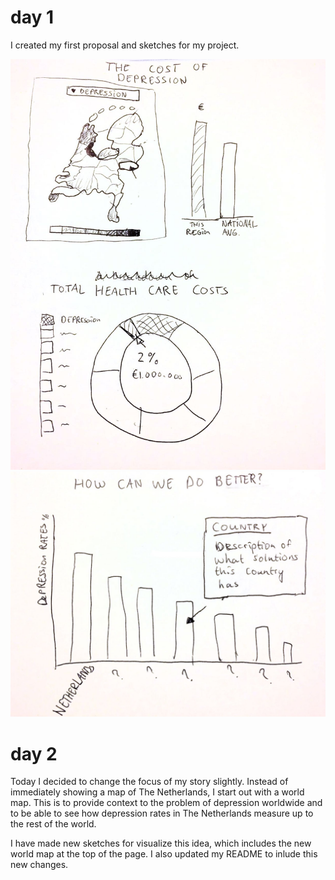 # day 1

I created my first proposal and sketches for my project.

![Sketches](doc/Sketch_1.jpeg)
![Sketches](doc/Sketch_2.jpeg)

# day 2  

Today I decided to change the focus of my story slightly. Instead of immediately showing a map of The Netherlands, I start out with a world map. This is to provide context to the problem of depression worldwide and to be able to see how depression rates in The Netherlands measure up to the rest of the world.

I have made new sketches for visualize this idea, which includes the new world map at the top of the page. I also updated my README to inlude this new changes.  
